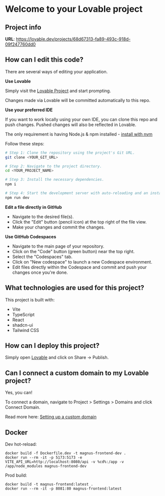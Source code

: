 # Welcome to your Lovable project

## Project info

**URL**: https://lovable.dev/projects/68d67313-fa89-493c-918d-09f247760dd0

## How can I edit this code?

There are several ways of editing your application.

**Use Lovable**

Simply visit the [Lovable Project](https://lovable.dev/projects/68d67313-fa89-493c-918d-09f247760dd0) and start prompting.

Changes made via Lovable will be committed automatically to this repo.

**Use your preferred IDE**

If you want to work locally using your own IDE, you can clone this repo and push changes. Pushed changes will also be reflected in Lovable.

The only requirement is having Node.js & npm installed - [install with nvm](https://github.com/nvm-sh/nvm#installing-and-updating)

Follow these steps:

```sh
# Step 1: Clone the repository using the project's Git URL.
git clone <YOUR_GIT_URL>

# Step 2: Navigate to the project directory.
cd <YOUR_PROJECT_NAME>

# Step 3: Install the necessary dependencies.
npm i

# Step 4: Start the development server with auto-reloading and an instant preview.
npm run dev
```

**Edit a file directly in GitHub**

- Navigate to the desired file(s).
- Click the "Edit" button (pencil icon) at the top right of the file view.
- Make your changes and commit the changes.

**Use GitHub Codespaces**

- Navigate to the main page of your repository.
- Click on the "Code" button (green button) near the top right.
- Select the "Codespaces" tab.
- Click on "New codespace" to launch a new Codespace environment.
- Edit files directly within the Codespace and commit and push your changes once you're done.

## What technologies are used for this project?

This project is built with:

- Vite
- TypeScript
- React
- shadcn-ui
- Tailwind CSS

## How can I deploy this project?

Simply open [Lovable](https://lovable.dev/projects/68d67313-fa89-493c-918d-09f247760dd0) and click on Share -> Publish.

## Can I connect a custom domain to my Lovable project?

Yes, you can!

To connect a domain, navigate to Project > Settings > Domains and click Connect Domain.

Read more here: [Setting up a custom domain](https://docs.lovable.dev/tips-tricks/custom-domain#step-by-step-guide)

## Docker

Dev hot-reload:
```
docker build -f Dockerfile.dev -t magnus-frontend-dev .
docker run --rm -it -p 5173:5173 -e VITE_API_URL=http://localhost:8080/api -v %cd%:/app -v /app/node_modules magnus-frontend-dev
```

Prod build:
```
docker build -t magnus-frontend:latest .
docker run --rm -it -p 8081:80 magnus-frontend:latest
```